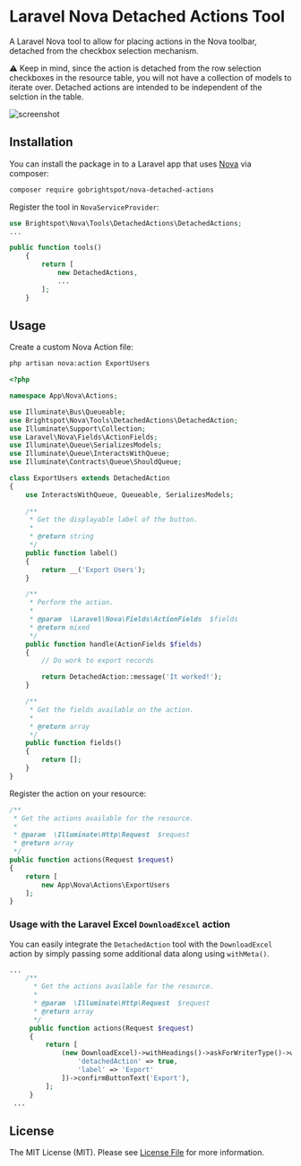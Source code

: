 # Laravel Nova Detached Actions Tool

A Laravel Nova tool to allow for placing actions in the Nova toolbar, detached from the checkbox selection mechanism.

:warning: Keep in mind, since the action is detached from the row selection checkboxes in the resource table, you will not have a collection of models to iterate over. Detached actions are intended to be independent of the selction in the table.


![screenshot](https://i.imgur.com/S8GrNFI.png)

## Installation

You can install the package in to a Laravel app that uses [Nova](https://nova.laravel.com) via composer:

```bash
composer require gobrightspot/nova-detached-actions
```

Register the tool in `NovaServiceProvider`:

```php
use Brightspot\Nova\Tools\DetachedActions\DetachedActions;
...

public function tools()
    {
        return [
            new DetachedActions,
            ...
        ];
    }

```

## Usage

Create a custom Nova Action file:

```bash
php artisan nova:action ExportUsers
```

```php
<?php

namespace App\Nova\Actions;

use Illuminate\Bus\Queueable;
use Brightspot\Nova\Tools\DetachedActions\DetachedAction;
use Illuminate\Support\Collection;
use Laravel\Nova\Fields\ActionFields;
use Illuminate\Queue\SerializesModels;
use Illuminate\Queue\InteractsWithQueue;
use Illuminate\Contracts\Queue\ShouldQueue;

class ExportUsers extends DetachedAction
{
    use InteractsWithQueue, Queueable, SerializesModels;
    
    /**
	 * Get the displayable label of the button.
	 *
	 * @return string
	 */
    public function label()
    {
		return __('Export Users');
	}

    /**
     * Perform the action.
     *
     * @param  \Laravel\Nova\Fields\ActionFields  $fields
     * @return mixed
     */
    public function handle(ActionFields $fields)
    {
        // Do work to export records

        return DetachedAction::message('It worked!');
    }

    /**
     * Get the fields available on the action.
     *
     * @return array
     */
    public function fields()
    {
        return [];
    }
}
```

Register the action on your resource:

```php
/**
 * Get the actions available for the resource.
 *
 * @param  \Illuminate\Http\Request  $request
 * @return array
 */
public function actions(Request $request)
{
    return [
        new App\Nova\Actions\ExportUsers
    ];
}
```

### Usage with the Laravel Excel `DownloadExcel` action

You can easily integrate the `DetachedAction` tool with the `DownloadExcel` action by simply passing some additional data along using `withMeta()`.

```php
...
    /**
      * Get the actions available for the resource.
      *
      * @param  \Illuminate\Http\Request  $request
      * @return array
      */
     public function actions(Request $request)
     {
         return [
             (new DownloadExcel)->withHeadings()->askForWriterType()->withMeta([
                 'detachedAction' => true,
                 'label' => 'Export'
             ])->confirmButtonText('Export'),
         ];
     }
 ...
 ```



## License

The MIT License (MIT). Please see [License File](LICENSE) for more information.


